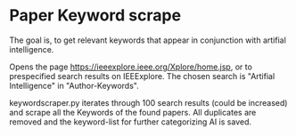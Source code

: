 # Paper Keyword scrape

The goal is, to get relevant keywords that appear in conjunction with artifial intelligence.

Opens the page https://ieeexplore.ieee.org/Xplore/home.jsp, or to prespecified search results on IEEExplore. The chosen search is "Artifial Intelligence" in "Author-Keywords". 

keywordscraper.py iterates through 100 search results (could be increased) and scrape all the Keywords of the found papers. All duplicates are removed and the keyword-list for further categorizing AI is saved.
